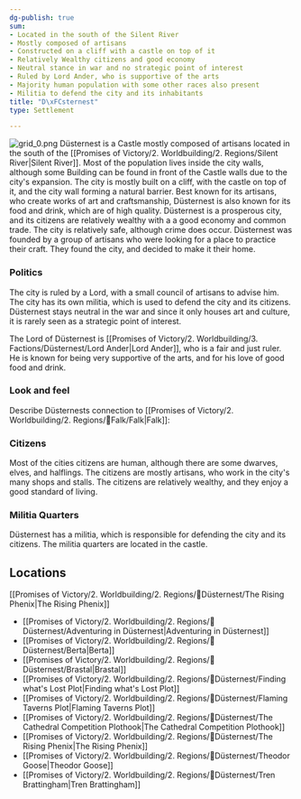 ```yaml
---
dg-publish: true
sum:
- Located in the south of the Silent River
- Mostly composed of artisans
- Constructed on a cliff with a castle on top of it
- Relatively Wealthy citizens and good economy
- Neutral stance in war and no strategic point of interest
- Ruled by Lord Ander, who is supportive of the arts
- Majority human population with some other races also present
- Militia to defend the city and its inhabitants
title: "D\xFCsternest"
type: Settlement

---
```







![grid_0.png](/img/user/Pictures/grid_0.png)
Düsternest is a Castle mostly composed of artisans located in the south of the [[Promises of Victory/2. Worldbuilding/2. Regions/Silent River\|Silent River]]. Most of the population lives inside the city walls, although some Building can be found in front of the Castle walls due to the city's expansion.
The city is mostly built on a cliff, with the castle on top of it, and the city wall forming a natural barrier.
Best known for its artisans, who create works of art and craftsmanship, Düsternest is also known for its food and drink, which are of high quality.
Düsternest is a prosperous city, and its citizens are relatively wealthy with a a good economy and common trade.
The city is relatively safe, although crime does occur. Düsternest was founded by a group of artisans who were looking for a place to practice their craft. They found the city, and decided to make it their home. 

### Politics

The city is ruled by a Lord, with a small council of artisans to advise him. The city has its own militia, which is used to defend the city and its citizens.
Düsternest stays neutral in the war and since it only houses art and culture, it is rarely seen as a strategic point of interest.

The Lord of Düsternest is [[Promises of Victory/2. Worldbuilding/3. Factions/Düsternest/Lord Ander\|Lord Ander]], who is a fair and just ruler. He is known for being very supportive of the arts, and for his love of good food and drink.


### Look and feel
Describe Düsternests connection to [[Promises of Victory/2. Worldbuilding/2. Regions/🏰Falk/Falk\|Falk]]: 

### Citizens

Most of the cities citizens are human, although there are some dwarves, elves, and halflings. The citizens are mostly artisans, who work in the city's many shops and stalls.
The citizens are relatively wealthy, and they enjoy a good standard of living.

### Militia Quarters

Düsternest has a militia, which is responsible for defending the city and its citizens. The militia quarters are located in the castle.

## Locations
[[Promises of Victory/2. Worldbuilding/2. Regions/🏰Düsternest/The Rising Phenix\|The Rising Phenix]]


- [[Promises of Victory/2. Worldbuilding/2. Regions/🏰Düsternest/Adventuring in Düsternest\|Adventuring in Düsternest]]
- [[Promises of Victory/2. Worldbuilding/2. Regions/🏰Düsternest/Berta\|Berta]]
- [[Promises of Victory/2. Worldbuilding/2. Regions/🏰Düsternest/Brastal\|Brastal]]
- [[Promises of Victory/2. Worldbuilding/2. Regions/🏰Düsternest/Finding what's Lost Plot\|Finding what's Lost Plot]]
- [[Promises of Victory/2. Worldbuilding/2. Regions/🏰Düsternest/Flaming Taverns Plot\|Flaming Taverns Plot]]
- [[Promises of Victory/2. Worldbuilding/2. Regions/🏰Düsternest/The Cathedral Competition Plothook\|The Cathedral Competition Plothook]]
- [[Promises of Victory/2. Worldbuilding/2. Regions/🏰Düsternest/The Rising Phenix\|The Rising Phenix]]
- [[Promises of Victory/2. Worldbuilding/2. Regions/🏰Düsternest/Theodor Goose\|Theodor Goose]]
- [[Promises of Victory/2. Worldbuilding/2. Regions/🏰Düsternest/Tren Brattingham\|Tren Brattingham]]


  